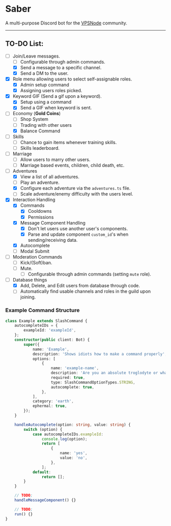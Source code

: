 # Saber

A multi-purpose Discord bot for the [VPSNode](http://vpsnode.org/) community.

---

## TO-DO List:

-   [ ] Join/Leave messages.
    -   [ ] Configurable through admin commands.
    -   [x] Send a message to a specific channel.
    -   [x] Send a DM to the user.
-   [x] Role menu allowing users to select self-assignable roles.
    -   [x] Admin setup command
    -   [x] Assigning users roles picked.
-   [x] Keyword GIF (Send a gif upon a keyword).
    -   [x] Setup using a command
    -   [x] Send a GIF when keyword is sent.
-   [ ] Economy (**Gold Coins**)
    -   [ ] Shop System
    -   [ ] Trading with other users
    -   [x] Balance Command
-   [ ] Skills
    -   [ ] Chance to gain items whenever training skills.
    -   [ ] Skills leaderboard.
-   [ ] Marriage
    -   [ ] Allow users to marry other users.
    -   [ ] Marriage based events, children, child death, etc.
-   [ ] Adventures
    -   [x] View a list of all adventures.
    -   [ ] Play an adventure.
    -   [x] Configure each adventure via the `adventures.ts` file.
    -   [ ] Scale adventure/enemy difficulty with the users level.
-   [x] Interaction Handling
    -   [x] Commands
        -   [x] Cooldowns
        -   [x] Permissions
    -   [x] Message Component Handling
        -   [x] Don't let users use another user's components.
        -   [x] Parse and update component `custom_id`'s when sending/receiving data.
    -   [x] Autocomplete
    -   [ ] Modal Submit
-   [ ] Moderation Commands
    -   [ ] Kick/(Soft)ban.
    -   [ ] Mute.
        -   [ ] Configurable through admin commands (setting `mute` role).
-   [ ] Database things
    -   [x] Add, Delete, and Edit users from database through code.
    -   [ ] Automatically find usable channels and roles in the guild upon joining.

### Example Command Structure

```ts
class Example extends SlashCommand {
    autocompleteIDs = {
        exampleId: 'exampleId',
    };
    constructor(public client: Bot) {
        super({
            name: 'Example',
            description: 'Shows idiots how to make a command properly',
            options: [
                {
                    name: 'example-name',
                    description: 'Are you an absolute troglodyte or what.',
                    required: true,
                    type: SlashCommandOptionTypes.STRING,
                    autocomplete: true,
                },
            ],
            category: 'earth',
            ephermal: true,
        });
    }

    handleAutocomplete(option: string, value: string) {
        switch (option) {
            case autocompleteIDs.exampleId:
                console.log(option);
                return [
                    {
                        name: 'yes',
                        value: 'no',
                    },
                ];
            default:
                return [];
        }
    }

    // TODO;
    handleMessageComponent() {}

    // TODO;
    run() {}
}
```
